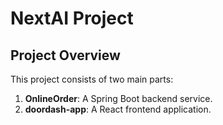 # NextAI Project

## Project Overview

This project consists of two main parts:

1. **OnlineOrder**: A Spring Boot backend service.
2. **doordash-app**: A React frontend application.


